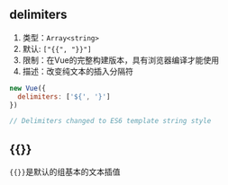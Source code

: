 
## delimiters
1. 类型：`Array<string>`
2. 默认: `["{{", "}}"]`
3. 限制：在Vue的完整构建版本，具有浏览器编译才能使用
4. 描述：改变纯文本的插入分隔符

```js
new Vue({
  delimiters: ['${', '}']
})

// Delimiters changed to ES6 template string style
```

## {{}}
`{{}}`是默认的组基本的文本插值